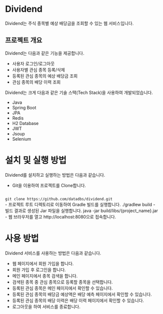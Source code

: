 # Dividend
Dividend는 주식 종목별 예상 배당금을 조회할 수 있는 웹 서비스입니다.

## 프로젝트 개요
Dividend는 다음과 같은 기능을 제공합니다.

- 사용자 로그인/로그아웃
- 사용자별 관심 종목 등록/삭제
- 등록된 관심 종목의 예상 배당금 조회
- 관심 종목의 배당 이력 조회

Dividend는 크게 다음과 같은 기술 스택(Tech Stack)을 사용하여 개발되었습니다.

- Java
- Spring Boot
- JPA
- Redis
- H2 Database
- JWT
- Jsoup
- Selenium

# 설치 및 실행 방법
Dividend를 설치하고 실행하는 방법은 다음과 같습니다.

- Git을 이용하여 프로젝트를 Clone합니다.
<code>
git clone https://github.com/datadbs/dividend.git
</code>
- 프로젝트 루트 디렉토리로 이동하여 Gradle 빌드를 실행합니다.
./gradlew build
- 빌드 결과로 생성된 Jar 파일을 실행합니다.
java -jar build/libs/{project_name}.jar
- 웹 브라우저를 열고 http://localhost:8080으로 접속합니다.

# 사용 방법
Dividend 서비스를 사용하는 방법은 다음과 같습니다.

- 웹 페이지에서 회원 가입을 합니다.
- 회원 가입 후 로그인을 합니다.
- 메인 페이지에서 종목 검색을 합니다.
- 검색된 종목 중 관심 종목으로 등록할 종목을 선택합니다.
- 등록된 관심 종목은 메인 페이지에서 확인할 수 있습니다.
- 등록된 관심 종목의 배당금 예상액은 배당 예측 페이지에서 확인할 수 있습니다.
- 등록된 관심 종목의 배당 이력은 배당 이력 페이지에서 확인할 수 있습니다.
- 로그아웃을 하여 서비스를 종료합니다.